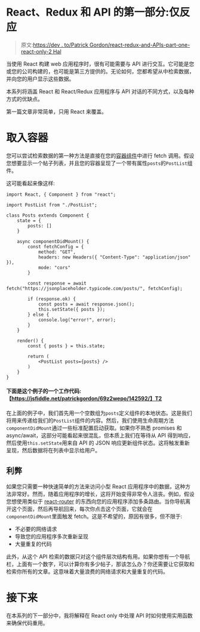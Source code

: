 # React、Redux 和 API 的第一部分:仅反应

> 原文:[https://dev . to/Patrick Gordon/react-redux-and-APIs-part-one-react-only-2 Hal](https://dev.to/patrickgordon/react-redux-and-apis-part-one-react-only-2hal)

当使用 React 构建 web 应用程序时，很有可能需要与 API 进行交互。它可能是您或您的公司构建的，也可能是第三方提供的。无论如何，您都希望从中检索数据，并向您的用户显示这些数据。

本系列将涵盖 React 和 React/Redux 应用程序与 API 对话的不同方式，以及每种方式的优缺点。

第一篇文章非常简单，只用 React 来覆盖。

# [](#fetching-in-a-container)取入容器

您可以尝试检索数据的第一种方法是直接在您的[容器组件](https://medium.com/@dan_abramov/smart-and-dumb-components-7ca2f9a7c7d0#.1k4schs31)中进行 fetch 调用。假设您想要显示一个帖子列表，并且您的容器呈现了一个带有属性`posts`的`PostList`组件。

这可能看起来像这样:

```
import React, { Component } from "react";

import PostList from "./PostList";

class Posts extends Component {
    state = {
        posts: []
    }

    async componentDidMount() {
        const fetchConfig = {
            method: "GET",
            headers: new Headers({ "Content-Type": "application/json" }),
            mode: "cors"
        }

        const response = await fetch("https://jsonplaceholder.typicode.com/posts/", fetchConfig);

        if (response.ok) {
            const posts = await response.json();
            this.setState({ posts });
        } else {
            console.log("error!", error);
        }
    }

    render() {
        const { posts } = this.state;

        return (
            <PostList posts={posts} />
        )
    }
} 
```

#### [](#heres-a-working-jsfiddle-of-this-example-httpsjsfiddlenetpatrickgordon69z2wepo142592)下面是这个例子的一个工作代码:【https://jsfiddle.net/patrickgordon/69z2wepo/142592/】T2

在上面的例子中，我们首先用一个空数组为`posts`定义组件的本地状态。这是我们将用来传递给我们的`PostList`组件的内容。然后，我们使用生命周期方法`componentDidMount`通过一些标准配置启动获取。如果你不熟悉 promises 和 async/await，这部分可能看起来很混乱，但本质上我们在等待从 API 得到响应，然后使用`this.setState`用来自 API 的 JSON 响应更新组件状态。这将触发重新呈现，然后数据将在列表中显示给用户。

## [](#pros-and-cons)利弊

如果您只需要一种快速简单的方法来访问小型 React 应用程序中的数据，这种方法非常好。然而，随着应用程序的增长，这将开始变得非常令人沮丧。例如，假设您想使用类似于 [react-router](https://github.com/ReactTraining/react-router) 的东西向您的应用程序添加多条路由。当你导航离开这个页面，然后再导航回来，每次你点击这个页面，它就会在`componentDidMount`里面触发 fetch。这是不希望的，原因有很多，但不限于:

*   不必要的网络请求
*   导致您的应用程序多次重新呈现
*   大量重复的代码

此外，从这个 API 检索的数据只对这个组件层次结构有用。如果你想有一个导航栏，上面有一个数字，可以计算你有多少帖子，那该怎么办？你还需要让它获取和检索你所有的文章。这意味着大量浪费的网络请求和大量重复的代码。

# [](#up-next)接下来

在本系列的下一部分中，我将解释在 React only 中处理 API 时如何使用实用函数来确保代码重用。